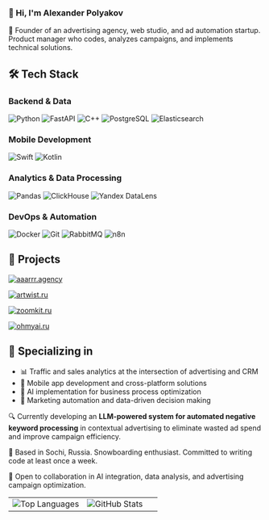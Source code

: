 ### 👋 Hi, I'm Alexander Polyakov

🚀 Founder of an advertising agency, web studio, and ad automation startup. Product manager who codes, analyzes campaigns, and implements technical solutions.

## 🛠️ Tech Stack

### Backend & Data
![Python](https://img.shields.io/badge/Python-3776AB?style=for-the-badge&logo=python&logoColor=white)
![FastAPI](https://img.shields.io/badge/FastAPI-009688?style=for-the-badge&logo=FastAPI&logoColor=white)
![C++](https://img.shields.io/badge/C%2B%2B-00599C?style=for-the-badge&logo=c%2B%2B&logoColor=white)
![PostgreSQL](https://img.shields.io/badge/PostgreSQL-336791?style=for-the-badge&logo=postgresql&logoColor=white)
![Elasticsearch](https://img.shields.io/badge/Elasticsearch-005571?style=for-the-badge&logo=elasticsearch&logoColor=white)

### Mobile Development
![Swift](https://img.shields.io/badge/Swift-FA7343?style=for-the-badge&logo=swift&logoColor=white)
![Kotlin](https://img.shields.io/badge/Kotlin-0095D5?style=for-the-badge&logo=kotlin&logoColor=white)

### Analytics & Data Processing
![Pandas](https://img.shields.io/badge/Pandas-150458?style=for-the-badge&logo=pandas&logoColor=white)
![ClickHouse](https://img.shields.io/badge/ClickHouse-FFCC01?style=for-the-badge&logo=clickhouse&logoColor=black)
![Yandex DataLens](https://img.shields.io/badge/Yandex_DataLens-FC3F1D?style=for-the-badge&logo=yandex&logoColor=white)

### DevOps & Automation
![Docker](https://img.shields.io/badge/Docker-2496ED?style=for-the-badge&logo=docker&logoColor=white)
![Git](https://img.shields.io/badge/Git-F05032?style=for-the-badge&logo=git&logoColor=white)
![RabbitMQ](https://img.shields.io/badge/RabbitMQ-FF6600?style=for-the-badge&logo=rabbitmq&logoColor=white)
![n8n](https://img.shields.io/badge/n8n-41B883?style=for-the-badge&logo=n8n&logoColor=white)

## 📂 Projects

[![aaarrr.agency](https://img.shields.io/badge/🚀_Advertising_Agency-aaarrr.agency-FF4500?style=flat-square)](https://aaarrr.agency)

[![artwist.ru](https://img.shields.io/badge/💻_Web_Studio-artwist.ru-4285F4?style=flat-square)](https://artwist.ru)

[![zoomkit.ru](https://img.shields.io/badge/📊_AdTech_Startup-zoomkit.ru-00C853?style=flat-square)](https://zoomkit.ru)

[![ohmyai.ru](https://img.shields.io/badge/🤖_AI_Education-ohmyai.ru-9146FF?style=flat-square)](https://ohmyai.ru)

## 🌟 Specializing in

- 📊 Traffic and sales analytics at the intersection of advertising and CRM
- 📱 Mobile app development and cross-platform solutions
- 🤖 AI implementation for business process optimization
- 🔄 Marketing automation and data-driven decision making

🔍 Currently developing an **LLM-powered system for automated negative keyword processing** in contextual advertising to eliminate wasted ad spend and improve campaign efficiency.

🏡 Based in Sochi, Russia. Snowboarding enthusiast. Committed to writing code at least once a week.

💬 Open to collaboration in AI integration, data analysis, and advertising campaign optimization.

<table>
  <tr>
    <td width="50%">
      <img src="https://github-readme-stats.vercel.app/api/top-langs/?username=artwist-polyakov&hide=jupyter%20notebook&count_private=true" alt="Top Languages" />
    </td>
    <td width="50%">
      <img src="https://github-readme-stats.vercel.app/api?username=artwist-polyakov&count_private=true&show_icons=true&theme=radical" alt="GitHub Stats" />
    </td>
  </tr>
</table>

